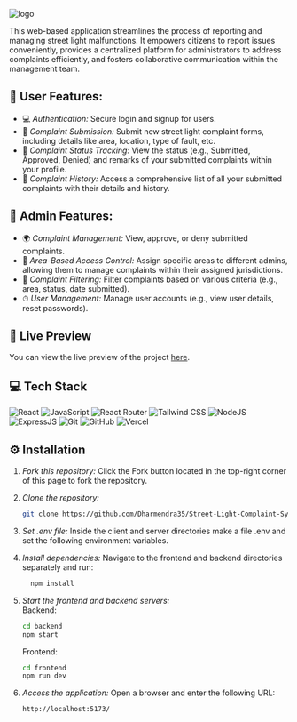 ![logo](https://github.com/satwikgupta/Street-Light-Complaint-System/blob/main/frontend/public/assets/slcs_logo.png)

This web-based application streamlines the process of reporting and managing street light malfunctions. It empowers citizens to report issues conveniently,
provides a centralized platform for administrators to address complaints efficiently, and fosters collaborative communication within the management team.

## 🔮 User Features:

- 💻 _Authentication:_ Secure login and signup for users.
- 📁 _Complaint Submission:_ Submit new street light complaint forms, including details like area, location, type of fault, etc.
- 💾 _Complaint Status Tracking:_ View the status (e.g., Submitted, Approved, Denied) and remarks of your submitted complaints within your profile.
- 🚀 _Complaint History:_ Access a comprehensive list of all your submitted complaints with their details and history.

## 👥 Admin Features:

- 🌍 _Complaint Management:_ View, approve, or deny submitted complaints.
- 🌈 _Area-Based Access Control:_ Assign specific areas to different admins, allowing them to manage complaints within their assigned jurisdictions.
- 🚀 _Complaint Filtering:_ Filter complaints based on various criteria (e.g., area, status, date submitted).
- ⏱ _User Management:_ Manage user accounts (e.g., view user details, reset passwords).

## 🚀 Live Preview

You can view the live preview of the project [here](https://slcms.vercel.app/).

## 💻 Tech Stack

![React](https://img.shields.io/badge/React-20232A?style=for-the-badge&logo=react&logoColor=61DAFB)
![JavaScript](https://img.shields.io/badge/JavaScript-007ACC?style=for-the-badge&logo=javascript&logoColor=white)
![React Router](https://img.shields.io/badge/React_Router-CA4245?style=for-the-badge&logo=react-router&logoColor=white)
![Tailwind CSS](https://img.shields.io/badge/Tailwind_CSS-38B2AC?style=for-the-badge&logo=tailwind-css&logoColor=white)
![NodeJS](https://img.shields.io/badge/Node.js-43853D?style=for-the-badge&logo=node.js&logoColor=white)
![ExpressJS](https://img.shields.io/badge/Express.js-404D59?style=for-the-badge)
![Git](https://img.shields.io/badge/GIT-E44C30?style=for-the-badge&logo=git&logoColor=white)
![GitHub](https://img.shields.io/badge/GitHub-100000?style=for-the-badge&logo=github&logoColor=white)
![Vercel](https://img.shields.io/badge/Vercel-000000?style=for-the-badge&logo=vercel&logoColor=white)

## ⚙ Installation

1. _Fork this repository:_ Click the Fork button located in the top-right corner of this page to fork the repository.
2. _Clone the repository:_
   ```bash
   git clone https://github.com/Dharmendra35/Street-Light-Complaint-System.git
   ```
3. _Set .env file:_
   Inside the client and server directories make a file .env and set the following environment variables.

4. _Install dependencies:_
   Navigate to the frontend and backend directories separately and run:
   ```bash
     npm install
   ```
5. _Start the frontend and backend servers:_  
    Backend:

   ```bash
   cd backend
   npm start
   ```

   Frontend:

   ```bash
   cd frontend
   npm run dev
   ```

6. _Access the application:_
   Open a browser and enter the following URL:
   ```bash
   http://localhost:5173/
   ```
